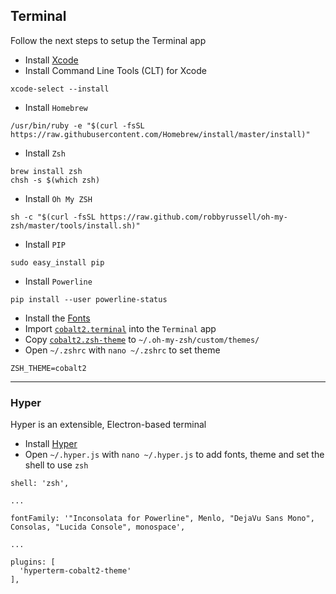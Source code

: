 ## Terminal
Follow the next steps to setup the Terminal app

- Install [Xcode](https://itunes.apple.com/gb/app/xcode/id497799835?mt=12)
- Install Command Line Tools (CLT) for Xcode

```
xcode-select --install
```

- Install `Homebrew`

``` 
/usr/bin/ruby -e "$(curl -fsSL https://raw.githubusercontent.com/Homebrew/install/master/install)"
```

- Install `Zsh`  

```
brew install zsh
chsh -s $(which zsh)
```

- Install `Oh My ZSH`

```
sh -c "$(curl -fsSL https://raw.github.com/robbyrussell/oh-my-zsh/master/tools/install.sh)"
```

- Install `PIP`

```
sudo easy_install pip
```

- Install `Powerline`

```
pip install --user powerline-status
```

- Install the [Fonts](../fonts.md)
- Import [`cobalt2.terminal`](../themes/cobalt2.terminal) into the `Terminal` app
- Copy [`cobalt2.zsh-theme`](../themes/cobalt2.zsh-theme) to `~/.oh-my-zsh/custom/themes/`
- Open `~/.zshrc` with `nano ~/.zshrc` to set theme

```
ZSH_THEME=cobalt2
```
---
### Hyper
Hyper is an extensible, Electron-based terminal
- Install [Hyper](https://hyper.is/)
- Open `~/.hyper.js` with `nano ~/.hyper.js` to add fonts, theme and set the shell to use `zsh`

```
shell: 'zsh',

...

fontFamily: '"Inconsolata for Powerline", Menlo, "DejaVu Sans Mono", Consolas, "Lucida Console", monospace',

...

plugins: [
  'hyperterm-cobalt2-theme'
],
```
